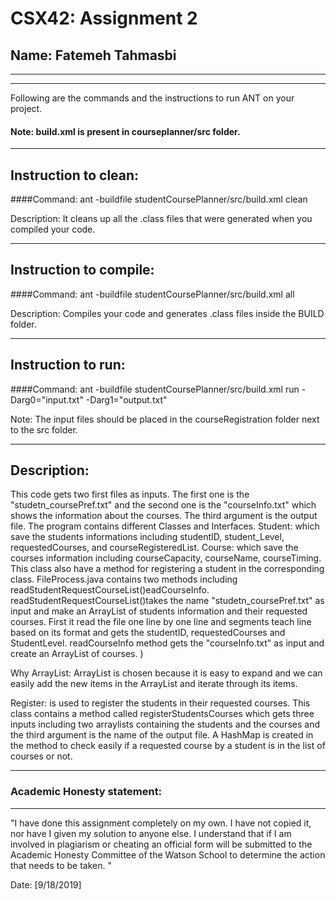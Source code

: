 # CSX42: Assignment 2
## Name: Fatemeh Tahmasbi

-----------------------------------------------------------------------
-----------------------------------------------------------------------


Following are the commands and the instructions to run ANT on your project.
#### Note: build.xml is present in courseplanner/src folder.

-----------------------------------------------------------------------
## Instruction to clean:

####Command: ant -buildfile studentCoursePlanner/src/build.xml clean

Description: It cleans up all the .class files that were generated when you
compiled your code.

-----------------------------------------------------------------------
## Instruction to compile:

####Command: ant -buildfile studentCoursePlanner/src/build.xml all
 
			

Description: Compiles your code and generates .class files inside the BUILD folder.

-----------------------------------------------------------------------
## Instruction to run:

####Command: ant -buildfile studentCoursePlanner/src/build.xml run -Darg0="input.txt" -Darg1="output.txt" 

Note: The input files should be placed in the courseRegistration folder next to the src folder.


-----------------------------------------------------------------------
## Description: 
This code gets two first files as inputs. The first one is the "studetn_coursePref.txt" and the second one is the "courseInfo.txt" which shows the information about the courses. The third argument is the output file. 
The program contains different Classes and Interfaces. 
Student: which save the students informations including studentID, student_Level, requestedCourses, and courseRegisteredList.
Course: which save the courses information including courseCapacity, courseName, courseTiming. This class also have a method for registering a student in the corresponding class.
FileProcess.java contains two methods including readStudentRequestCourseList()eadCourseInfo.  readStudentRequestCourseList()takes the name "studetn_coursePref.txt" as input and make an ArrayList of students information and their requested courses. First it read the file one line by one line and segments teach line based on its format and gets the studentID, requestedCourses and StudentLevel.  readCourseInfo method gets the "courseInfo.txt" as input and create an ArrayList of courses. )

Why ArrayList: ArrayList is chosen because it is easy to expand and we can easily add the new items in the ArrayList and iterate through its items.

Register: is used to register the students in their requested courses. This class contains a method called registerStudentsCourses which gets three inputs including two arraylists containing the students and the courses and the third argument is the name of the output file. A HashMap is created in the method to check easily if a requested course by a student is in the list of courses or not. 

-----------------------------------------------------------------------
### Academic Honesty statement:
-----------------------------------------------------------------------

"I have done this assignment completely on my own. I have not copied
it, nor have I given my solution to anyone else. I understand that if
I am involved in plagiarism or cheating an official form will be
submitted to the Academic Honesty Committee of the Watson School to
determine the action that needs to be taken. "

Date: [9/18/2019]


